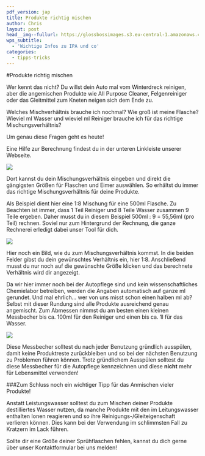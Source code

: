 ```yaml
---
pdf_version: jap
title: Produkte richtig mischen
author: Chris
layout: post
head__img--fullurl: https://glossbossimages.s3.eu-central-1.amazonaws.com/criz/produkte-mischen/bild.jpg
wps_subtitle:
  - 'Wichtige Infos zu IPA und co'
categories:
  - tipps-tricks
---
```


#Produkte richtig mischen

Wer kennt das nicht? Du willst dein Auto mal vom Winterdreck reinigen, aber die angemischen Produkte wie All Purpose Cleaner, Felgenreiniger oder das Gleitmittel zum Kneten neigen sich dem Ende zu.

Welches Mischverhältnis brauche ich nochmal? Wie groß ist meine Flasche?
Wieviel ml Wasser und wieviel ml Reiniger brauche ich für das richtige Mischungsverhältnis?

Um genau diese Fragen geht es heute!

Eine Hilfe zur Berechnung findest du in der unteren Linkleiste unserer Webseite. 

![](https://glossbossimages.s3.eu-central-1.amazonaws.com/criz/produkte-mischen/link.jpg)

Dort kannst du dein Mischungsverhältnis eingeben und direkt die gängigsten Größen für Flaschen und Eimer auswählen. 
So erhältst du immer das richtige Mischungsverhältnis für deine Produkte.

Als Beispiel dient hier eine 1:8 Mischung für eine 500ml Flasche.
Zu Beachten ist immer, dass 1 Teil Reiniger und 8 Teile Wasser zusammen 9 Teile ergeben.
Daher musst du in diesem Beispiel 500ml : 9 = 55,56ml (pro Teil) rechnen.
Soviel nur zum Hintergrund der Rechnung, die ganze Rechnerei erledigt dabei unser Tool für dich.

![](https://glossbossimages.s3.eu-central-1.amazonaws.com/criz/produkte-mischen/verhaeltnis.jpg)

Hier noch ein Bild, wie du zum Mischungsverhältnis kommst.
In die beiden Felder gibst du dein gewünschtes Verhältnis ein, hier 1:8.
Anschließend musst du nur noch auf die gewünschte Größe klicken und das berechnete Verhältnis wird dir angezeigt.

Da wir hier immer noch bei der Autopflege sind und kein wissenschaftliches Chemielabor betreiben, werden die Angaben automatisch auf ganze ml gerundet. Und mal ehrlich... wer von uns misst schon einen halben ml ab? 
Selbst mit dieser Rundung sind alle Produkte ausreichend genau angemischt.
Zum Abmessen nimmst du am besten einen kleinen Messbecher bis ca. 100ml für den Reiniger und einen bis ca. 1l für das Wasser. 

![](https://glossbossimages.s3.eu-central-1.amazonaws.com/criz/produkte-mischen/bild.jpg)

Diese Messbecher solltest du nach jeder Benutzung gründlich ausspülen, damit keine Produktreste zurückbleiben und so bei der nächsten Benutzung zu Problemen führen können.
Trotz gründlichem Ausspülen solltest du diese Messbecher für die Autopflege kennzeichnen und diese **nicht** mehr für Lebensmittel verwenden!

###Zum Schluss noch ein wichtiger Tipp für das Anmischen vieler Produkte!

Anstatt Leistungswasser solltest du zum Mischen deiner Produkte destilliertes Wasser nutzen, da manche Produkte mit den im Leitungswasser enthalten Ionen reagieren und so ihre Reinigungs-/Gleiteigenschaft verlieren können. Dies kann bei der Verwendung im schlimmsten Fall zu Kratzern im Lack führen.

Sollte dir eine Größe deiner Sprühflaschen fehlen, kannst du dich gerne über unser Kontaktformular bei uns melden!

